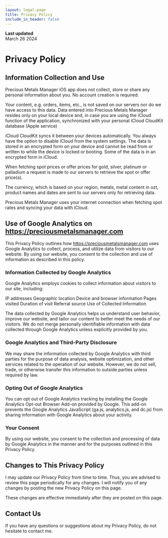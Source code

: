 ```yaml
---
layout: legal-page
title: Privacy Policy
include_in_header: false
---
```


**Last updated**  
March 26 2024

# Privacy Policy

## Information Collection and Use

Precious Metals Manager iOS app does not collect, store or share any personal information about you. 
No account creation is required.

Your content, e.g. orders, items, etc., is not saved on our servers nor do we have access to this data. 
Data entered into Precious Metals Manager resides only on your local device and, in case you are using 
the iCloud function of the application, synchronized with your personal iCloud CloudKit database (Apple service)

iCloud CloudKit syncs it between your devices automatically. You always have the option to disable iCloud 
from the system settings. The data is stored in an encrypted form on your device and cannot be read from 
or written to while the device is locked or booting. Some of the data is in an encrypted form in iCloud.

When fetching spot prices or offer prices for gold, silver, platinum or palladium a request is made to our servers to retrieve the spot or offer price(s).

The currency, which is based on your region, metals, metal content in ozt, product names and dates are sent to our servers only for retrieving data.

Precious Metals Manager uses your internet connection when fetching spot rates and syncing your data with iCloud.

<!-- ## Bugsnag

We use Bugsnag, a third-party error monitoring service, to collect and analyze data on errors and crashes that occur within our application. We never send personal information to Bugsnag. Bugsnag may collect technical information such as device information, stack traces, and error messages. This data is used to identify and fix issues to improve the overall quality of our application. BugSnag does not link user or device data with user or device data from any other source, for any purpose. Bugsnag's privacy policy can be found at [Bugsnag Privacy Policy](https://docs.bugsnag.com/platforms/ios/appstore-privacy/). -->


## Use of Google Analytics on https://preciousmetalsmanager.com

This Privacy Policy outlines how https://preciousmetalsmanager.com uses Google Analytics to collect, process, and utilize data from visitors to our website. By using our website, you consent to the collection and use of information as described in this policy.

### Information Collected by Google Analytics

Google Analytics employs cookies to collect information about visitors to our site, including:

IP addresses
Geographic location
Device and browser information
Pages visited
Duration of visit
Referral source
Use of Collected Information

The data collected by Google Analytics helps us understand user behavior, improve our website, and tailor our content to better meet the needs of our visitors. We do not merge personally identifiable information with data collected through Google Analytics unless explicitly provided by you.

### Google Analytics and Third-Party Disclosure

We may share the information collected by Google Analytics with third parties for the purpose of data analysis, website optimization, and other services related to the operation of our website. However, we do not sell, trade, or otherwise transfer this information to outside parties unless required by law.

### Opting Out of Google Analytics

You can opt out of Google Analytics tracking by installing the Google Analytics Opt-out Browser Add-on provided by Google. This add-on prevents the Google Analytics JavaScript (ga.js, analytics.js, and dc.js) from sharing information with Google Analytics about your activity.

### Your Consent

By using our website, you consent to the collection and processing of data by Google Analytics in the manner and for the purposes outlined in this Privacy Policy.

## Changes to This Privacy Policy

I may update our Privacy Policy from time to time. Thus, you are advised to review this page periodically for any changes. I will notify you of any changes by posting the new Privacy Policy on this page. 

These changes are effective immediately after they are posted on this page.

## Contact Us

If you have any questions or suggestions about my Privacy Policy, do not hesitate to contact me.